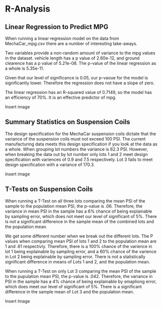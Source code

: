 # R-Analysis
## Linear Regression to Predict MPG
When running a linear regression model on the data from MechaCar_mpg.csv there are a number of interesting take-aways.

Two variables provide a non-random amount of variance to the mpg values in the dataset. vehicle length has a p value of 2.60e-12, and ground clearence has a p value of 5.21e-08. The p-value of the linear regression as a whole is 5.35e-11.

Given that our level of significance is 0.05, our p-vaoue for the model is significantly lower. Therefore the regression does not have a slope of zero.

The linear regression has an R-squared value of 0.7149, so the model has an efficiency of 70%. It is an effective predictor of mpg.

Insert image

## Summary Statistics on Suspension Coils

The design specification for the MechaCar suspension coils dictate that the variance of the suspension coils must not exceed 100 PSI. The current manufacturing data meets this design specification if you look at the data as a whole. When grouping lot numbers the variance is 62.3 PSI. However, when breaking the data out by lot number only lots 1 and 2 meet design specification with variences of 0.9 and 7.5 respectively. Lot 3 fails to meet design specification with a variance of 170.3.

Insert image

## T-Tests on Suspension Coils
When running a T-Test on all three lots comparing the mean PSI of the sample to the population mean PSI, the p-value is .06. Therefore, the variance in mean PSI in the sample has a 6% chance of being explainable by sampling error, which does not meet our level of significant of 5%. There is not a significant difference in the sample mean of the combined lots and the population mean.

We get some different number when we break out the different lots. The P values when comparing mean PSI of lots 1 and 2 to the population mean are 1 and .61 respectivly. Therefore, there is a 100% chance of the varience in lot 1 being explainable by sampling error, and a 60% chance of the varience in Lot 2 being explainable by sampling error. There is not a statistically significant difference in means of Lots 1 and 2, and the population mean. 

When running a T-Test on only Lot 3 comparing the mean PSI of the sample to the pupulation mean PSI, the p-value is .042. Therefore, the variance in PSI in the sample has a 4% chance of being explainable by smapliong error, which does meet our level of significant of 5%. There is a significant difference in the sample mean of Lot 3 and the population mean.

Insert Image

